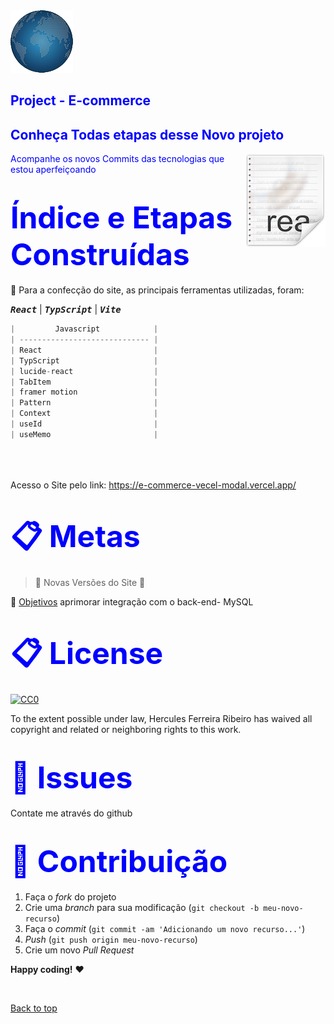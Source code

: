   <img src="./src/components/img/logo.png">

<h2><span style="color:blue">
Project - E-commerce</h2>
<h2><span style="color:blue">
Conheça Todas etapas desse Novo projeto</span></h2>

<img src="icon.png" align="right" />

<span style="color:blue">
Acompanhe os novos Commits das tecnologias que estou aperfeiçoando</span>


<h1><span style="color:blue">
<font size=30>Índice e Etapas Construídas</font></span></h1>

📜 Para a confecção do site, as principais ferramentas utilizadas, foram:

<kbd>***React***</kbd> | <kbd>***TypScript***</kbd> | <kbd>***Vite***</kbd> 


```javascript
|         Javascript            |
| ----------------------------- | 
| React                         |
| TypScript                     |
| lucide-react                  |  
| TabItem                       |  
| framer motion                 | 
| Pattern                       | 
| Context                       | 
| useId                         | 
| useMemo                       | 





```


Acesso o Site pelo link:
https://e-commerce-vecel-modal.vercel.app/


<h1><span style="color:blue">
<font size=30>📋 Metas
</font></span></h1>

> :construction: Novas Versões do Site :construction:

📌 [Objetivos](https://github.com/ai/size-limit#readme) aprimorar integração com o back-end- MySQL

<h1><span style="color:blue">
<font size=30>📋 License
</font></span></h1>

[![CC0](https://licensebuttons.net/p/zero/1.0/88x31.png)](https://creativecommons.org/publicdomain/zero/1.0/)

To the extent possible under law, Hercules Ferreira Ribeiro has waived all copyright and related or neighboring rights to this work.

<h1><span style="color:blue">
<font size=30>🐛 Issues</font></span></h1>

Contate me através do github

<h1><span style="color:blue">
<font size=30>🚀 Contribuição
</font></span></h1>

1. Faça o _fork_ do projeto
2. Crie uma _branch_ para sua modificação (`git checkout -b meu-novo-recurso`)
3. Faça o _commit_ (`git commit -am 'Adicionando um novo recurso...'`)
4. _Push_ (`git push origin meu-novo-recurso`)
5. Crie um novo _Pull Request_

**Happy coding!** :heart:

 <br>

[Back to top](#faqs)
